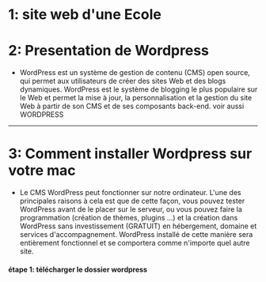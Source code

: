 <h1>1: site web d'une Ecole</h1>

<h1>2:  Presentation de Wordpress</h1>
<ul><li>WordPress est un système de gestion de contenu (CMS) open source, qui permet aux utilisateurs de créer des sites Web et des blogs dynamiques. WordPress est le système de blogging le plus populaire sur le Web et permet la mise à jour, la personnalisation et la gestion du site Web à partir de son CMS et de ses composants back-end. voir aussi WORDPRESS</li></ul>

<hr>

<h1>3:  Comment installer Wordpress sur votre mac </h1>

<ul><li>Le CMS WordPress peut fonctionner sur notre ordinateur. L'une des principales raisons à cela est que de cette façon, vous pouvez tester WordPress avant de le placer sur le serveur, ou vous pouvez faire la programmation (création de thèmes, plugins ...) et la création dans WordPress sans investissement (GRATUIT) en hébergement, domaine et services d'accompagnement. WordPress installé de cette manière sera entièrement fonctionnel et se comportera comme n'importe quel autre site.</li></ul>
<h4>étape 1: télécharger le dossier wordpress </h4>



